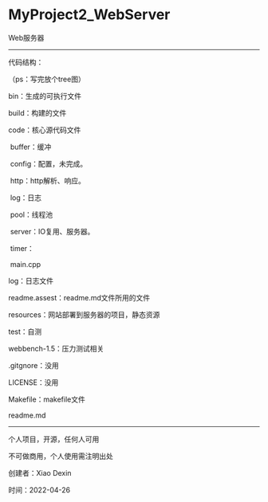 # MyProject2_WebServer
Web服务器







********************************************************************************************************************************************************************************************************************

代码结构：

（ps：写完放个tree图）

bin：生成的可执行文件

build：构建的文件

code：核心源代码文件

​	buffer：缓冲

​	config：配置，未完成。

​	http：http解析、响应。

​	log：日志

​	pool：线程池

​	server：IO复用、服务器。

​	timer：

​	main.cpp

log：日志文件

readme.assest：readme.md文件所用的文件

resources：网站部署到服务器的项目，静态资源

test：自测

webbench-1.5：压力测试相关

.gitgnore：没用

LICENSE：没用

Makefile：makefile文件

readme.md

*************************************************************************************************************************************************************************************************************************

个人项目，开源，任何人可用

不可做商用，个人使用需注明出处

创建者：Xiao Dexin

时间：2022-04-26
